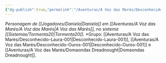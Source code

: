```yaml
---
{"dg-publish":true,"permalink":"/Aventuras/A Voz das Marés/Desconhecido-Dani-001/","created":"2025-10-13T17:42:11.018-03:00"}
---
```


*Personagem de [[Jogadores/Daniela\|Daniela]] em [[Aventuras/A Voz das Marés/A Voz das Marés\|A Voz das Marés]], no sistema [[Sistemas/Tormenta20\|Tormenta20]].*
*Grupo:  [[Aventuras/A Voz das Marés/Desconhecido-Laura-001\|Desconhecido-Laura-001]], [[Aventuras/A Voz das Marés/Desconhecido-Ouros-001\|Desconhecido-Ouros-001]] e [[Aventuras/A Voz das Marés/Domaondas Dreadnought\|Domaondas Dreadnought]].